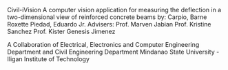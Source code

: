 Civil-iVision
A computer vision application for measuring the deflection in a two-dimensional view of reinforced concrete beams
by:
Carpio, Barne Roxette
Piedad, Eduardo Jr.
Advisers:
Prof. Marven Jabian
Prof. Kristine Sanchez
Prof. Kister Genesis Jimenez

A Collaboration of Electrical, Electronics and Computer Engineering Department and Civil Engineering Department
Mindanao State University - Iligan Institute of Technology
